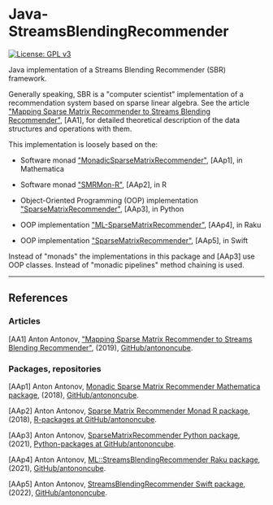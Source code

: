 # Java-StreamsBlendingRecommender

[![License: GPL v3](https://img.shields.io/badge/License-GPLv3-blue.svg)](https://www.gnu.org/licenses/gpl-3.0)

Java implementation of a Streams Blending Recommender (SBR) framework.

Generally speaking, SBR is a "computer scientist" implementation of a recommendation system
based on sparse linear algebra. See the article
["Mapping Sparse Matrix Recommender to Streams Blending Recommender"](https://github.com/antononcube/MathematicaForPrediction/tree/master/Documentation/MappingSMRtoSBR),
[AA1], for detailed theoretical description of the data structures and operations with them.

This implementation is loosely based on the:

- Software monad
  ["MonadicSparseMatrixRecommender"](https://github.com/antononcube/MathematicaForPrediction/blob/master/MonadicProgramming/MonadicSparseMatrixRecommender.m), [AAp1],
  in Mathematica

- Software monad ["SMRMon-R"](https://github.com/antononcube/R-packages/tree/master/SMRMon-R), [AAp2], in R

- Object-Oriented Programming (OOP) implementation
  ["SparseMatrixRecommender"](https://pypi.org/project/SparseMatrixRecommender/), [AAp3], in Python

- OOP implementation  ["ML-SparseMatrixRecommender"](https://github.com/antononcube/Raku-ML-StreamsBlendingRecommender), [AAp4], in Raku

- OOP implementation  ["SparseMatrixRecommender"](https://github.com/antononcube/Swift-StreamsBlendingRecommender), [AAp5], in Swift

Instead of "monads" the implementations in this package and [AAp3] use OOP classes.
Instead of "monadic pipelines" method chaining is used. 

--------

## References

### Articles

[AA1] Anton Antonov,
["Mapping Sparse Matrix Recommender to Streams Blending Recommender"](https://github.com/antononcube/MathematicaForPrediction/tree/master/Documentation/MappingSMRtoSBR),
(2019),
[GitHub/antononcube](https://github.com/antononcube).

### Packages, repositories

[AAp1] Anton Antonov,
[Monadic Sparse Matrix Recommender Mathematica package](https://github.com/antononcube/MathematicaForPrediction/blob/master/MonadicProgramming/MonadicSparseMatrixRecommender.m),
(2018),
[GitHub/antononcube](https://github.com/antononcube/).

[AAp2] Anton Antonov,
[Sparse Matrix Recommender Monad R package](https://github.com/antononcube/R-packages/tree/master/SMRMon-R),
(2018),
[R-packages at GitHub/antononcube](https://github.com/antononcube/R-packages).

[AAp3] Anton Antonov,
[SparseMatrixRecommender Python package](https://github.com/antononcube/Python-packages/tree/main/SparseMatrixRecommender),
(2021),
[Python-packages at GitHub/antononcube](https://github.com/antononcube/Python-packages).

[AAp4] Anton Antonov,
[ML::StreamsBlendingRecommender Raku package](https://github.com/antononcube/Raku-ML-StreamsBlendingRecommender),
(2021),
[GitHub/antononcube](https://github.com/antononcube).

[AAp5] Anton Antonov,
[StreamsBlendingRecommender Swift package](https://github.com/antononcube/Swift-StreamsBlendingRecommender),
(2022),
[GitHub/antononcube](https://github.com/antononcube).

